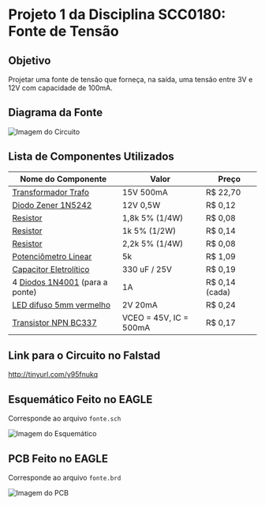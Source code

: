 # Projeto 1 da Disciplina SCC0180: Fonte de Tensão

## Objetivo
Projetar uma fonte de tensão que forneça, na saída, uma tensão entre 3V e 12V com capacidade de 100mA.

## Diagrama da Fonte

![Imagem do Circuito](https://i.imgur.com/FXH9yj7.png)

## Lista de Componentes Utilizados

| Nome do Componente | Valor | Preço |
| --- | --- | --- |
| [Transformador Trafo](https://www.baudaeletronica.com.br/transformador-trafo-500ma-15v.html) | 15V 500mA | R$ 22,70 |
| [Diodo Zener 1N5242](https://www.baudaeletronica.com.br/diodo-zener-1n5242-12v-0-5w.html) | 12V 0,5W | R$ 0,12 |
| [Resistor](https://www.baudaeletronica.com.br/resistor-1k8-5-1-4w.html) | 1,8k 5% (1/4W) | R$ 0,08 |
| [Resistor](https://www.baudaeletronica.com.br/resistor-1k8-1-2w.html) | 1k 5% (1/2W) | R$ 0,14 |
| [Resistor](https://www.baudaeletronica.com.br/resistor-2k2-5-1-4w.html) | 2,2k 5% (1/4W) | R$ 0,08 |
| [Potenciômetro Linear](https://www.baudaeletronica.com.br/potenciometro-linear-de-5k-5000.html) | 5k | R$ 1,09 |
| [Capacitor Eletrolítico](https://www.baudaeletronica.com.br/capacitor-eletrolitico-330uf-25v.html) | 330 uF / 25V | R$ 0,19 |
| 4 [Diodos 1N4001](https://www.baudaeletronica.com.br/diodo-1n4001.html) (para a ponte) | 1A | R$ 0,14 (cada)|
| [LED difuso 5mm vermelho](https://www.baudaeletronica.com.br/led-difuso-5mm-vermelho.html) | 2V 20mA | R$ 0,24 |
| [Transistor NPN BC337](https://www.baudaeletronica.com.br/transistor-npn-bc337.html) | VCEO = 45V, IC = 500mA | R$ 0,17 |

## Link para o Circuito no Falstad
http://tinyurl.com/y95fnukq

## Esquemático Feito no EAGLE
Corresponde ao arquivo `fonte.sch`

![Imagem do Esquemático](https://i.imgur.com/LoQw5AR.png)

## PCB Feito no EAGLE
Corresponde ao arquivo `fonte.brd`

![Imagem do PCB](https://i.imgur.com/Ut5oIXC.png)
